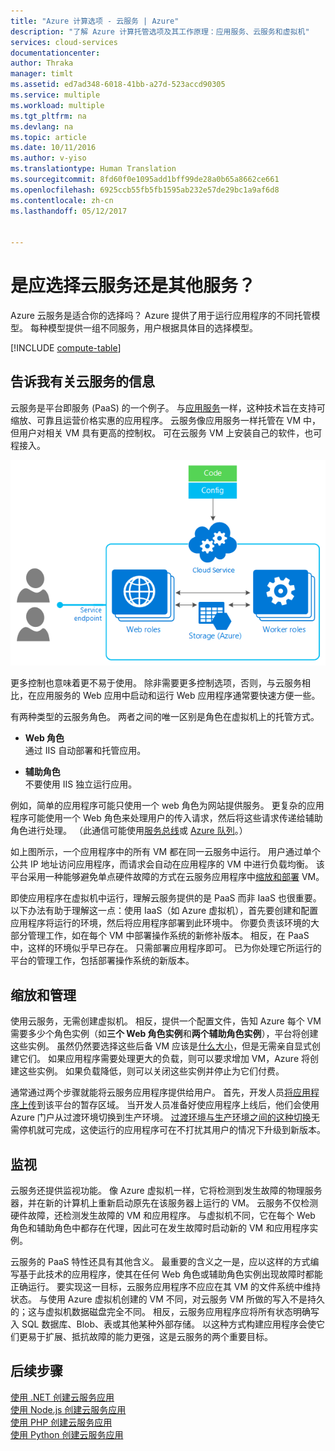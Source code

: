 ```yaml
---
title: "Azure 计算选项 - 云服务 | Azure"
description: "了解 Azure 计算托管选项及其工作原理：应用服务、云服务和虚拟机"
services: cloud-services
documentationcenter: 
author: Thraka
manager: timlt
ms.assetid: ed7ad348-6018-41bb-a27d-523accd90305
ms.service: multiple
ms.workload: multiple
ms.tgt_pltfrm: na
ms.devlang: na
ms.topic: article
ms.date: 10/11/2016
ms.author: v-yiso
ms.translationtype: Human Translation
ms.sourcegitcommit: 8fd60f0e1095add1bff99de28a0b65a8662ce661
ms.openlocfilehash: 6925ccb55fb5fb1595ab232e57de29bc1a9af6d8
ms.contentlocale: zh-cn
ms.lasthandoff: 05/12/2017


---
```

# <a name="should-i-choose-cloud-services-or-something-else"></a>是应选择云服务还是其他服务？
Azure 云服务是适合你的选择吗？ Azure 提供了用于运行应用程序的不同托管模型。 每种模型提供一组不同服务，用户根据具体目的选择模型。

[!INCLUDE [compute-table](../../includes/compute-options-table.md)]

<a name="tellmecs"></a>

## <a name="tell-me-about-cloud-services"></a>告诉我有关云服务的信息

云服务是平台即服务 (PaaS) 的一个例子。 与[应用服务](../app-service-web/app-service-web-overview.md)一样，这种技术旨在支持可缩放、可靠且运营价格实惠的应用程序。 云服务像应用服务一样托管在 VM 中，但用户对相关 VM 具有更高的控制权。 可在云服务 VM 上安装自己的软件，也可程接入。

![cs_diagram](./media/cloud-services-choose-me/diagram.png) 

更多控制也意味着更不易于使用。 除非需要更多控制选项，否则，与云服务相比，在应用服务的 Web 应用中启动和运行 Web 应用程序通常要快速方便一些。

有两种类型的云服务角色。 两者之间的唯一区别是角色在虚拟机上的托管方式。

* **Web 角色**  
通过 IIS 自动部署和托管应用。

* **辅助角色**  
不要使用 IIS 独立运行应用。

例如，简单的应用程序可能只使用一个 web 角色为网站提供服务。 更复杂的应用程序可能使用一个 Web 角色来处理用户的传入请求，然后将这些请求传递给辅助角色进行处理。 （此通信可能使用[服务总线](../service-bus-messaging/service-bus-fundamentals-hybrid-solutions.md)或 [Azure 队列](../storage/storage-introduction.md)。）

如上图所示，一个应用程序中的所有 VM 都在同一云服务中运行。 用户通过单个公共 IP 地址访问应用程序，而请求会自动在应用程序的 VM 中进行负载均衡。 该平台采用一种能够避免单点硬件故障的方式在云服务应用程序中[缩放和部署](./cloud-services-how-to-scale.md) VM。

即使应用程序在虚拟机中运行，理解云服务提供的是 PaaS 而非 IaaS 也很重要。 以下办法有助于理解这一点：使用 IaaS（如 Azure 虚拟机），首先要创建和配置应用程序将运行的环境，然后将应用程序部署到此环境中。 你要负责该环境的大部分管理工作，如在每个 VM 中部署操作系统的新修补版本。 相反，在 PaaS 中，这样的环境似乎早已存在。 只需部署应用程序即可。 已为你处理它所运行的平台的管理工作，包括部署操作系统的新版本。

## <a name="scaling-and-management"></a>缩放和管理
使用云服务，无需创建虚拟机。 相反，提供一个配置文件，告知 Azure 每个 VM 需要多少个角色实例（如**三个 Web 角色实例**和**两个辅助角色实例**），平台将创建这些实例。  虽然仍然要选择这些后备 VM 应该是[什么大小](cloud-services-sizes-specs.md)，但是无需亲自显式创建它们。 如果应用程序需要处理更大的负载，则可以要求增加 VM，Azure 将创建这些实例。 如果负载降低，则可以关闭这些实例并停止为它们付费。

通常通过两个步骤就能将云服务应用程序提供给用户。 首先，开发人员[将应用程序上传](./cloud-services-how-to-create-deploy.md)到该平台的暂存区域。 当开发人员准备好使应用程序上线后，他们会使用 Azure 门户从过渡环境切换到生产环境。 [过渡环境与生产环境之间的这种切换](cloud-services-nodejs-stage-application.md)无需停机就可完成，这使运行的应用程序可在不打扰其用户的情况下升级到新版本。

## <a name="monitoring"></a>监视
云服务还提供监视功能。 像 Azure 虚拟机一样，它将检测到发生故障的物理服务器，并在新的计算机上重新启动原先在该服务器上运行的 VM。 云服务不仅检测硬件故障，还检测发生故障的 VM 和应用程序。 与虚拟机不同，它在每个 Web 角色和辅助角色中都存在代理，因此可在发生故障时启动新的 VM 和应用程序实例。

云服务的 PaaS 特性还具有其他含义。 最重要的含义之一是，应以这样的方式编写基于此技术的应用程序，使其在任何 Web 角色或辅助角色实例出现故障时都能正确运行。 要实现这一目标，云服务应用程序不应应在其 VM 的文件系统中维持状态。 与使用 Azure 虚拟机创建的 VM 不同，对云服务 VM 所做的写入不是持久的；这与虚拟机数据磁盘完全不同。 相反，云服务应用程序应将所有状态明确写入 SQL 数据库、Blob、表或其他某种外部存储。 以这种方式构建应用程序会使它们更易于扩展、抵抗故障的能力更强，这是云服务的两个重要目标。

## <a name="next-steps"></a>后续步骤
[使用 .NET 创建云服务应用](./cloud-services-dotnet-get-started.md)  
[使用 Node.js 创建云服务应用](./cloud-services-nodejs-develop-deploy-app.md)  
[使用 PHP 创建云服务应用](../cloud-services-php-create-web-role.md)  
[使用 Python 创建云服务应用](./cloud-services-python-ptvs.md)
